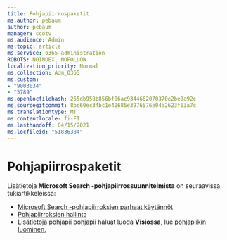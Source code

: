 ```yaml
---
title: Pohjapiirrospaketit
ms.author: pebaum
author: pebaum
manager: scotv
ms.audience: Admin
ms.topic: article
ms.service: o365-administration
ROBOTS: NOINDEX, NOFOLLOW
localization_priority: Normal
ms.collection: Adm_O365
ms.custom:
- "9003034"
- "5789"
ms.openlocfilehash: 265db958b856bf06ac9344662070370e2be0a92c
ms.sourcegitcommit: 8bc60ec34bc1e40685e3976576e04a2623f63a7c
ms.translationtype: MT
ms.contentlocale: fi-FI
ms.lasthandoff: 04/15/2021
ms.locfileid: "51836384"
---
```

# <a name="floor-plans"></a>Pohjapiirrospaketit

Lisätietoja **Microsoft Search -pohjapiirrossuunnitelmista**  on seuraavissa tukiartikkeleissa:
- [Microsoft Search -pohjapiirroksien parhaat käytännöt](https://docs.microsoft.com/microsoftsearch/floorplans-bestpractices)  
- [Pohjapiirroksien hallinta](https://docs.microsoft.com/microsoftsearch/manage-floorplans)  
- Lisätietoja pohjapii pohjapii haluat luoda  **Visiossa**, lue [pohjapiikin luominen.](https://support.office.com/article/create-a-floor-plan-ec17da08-64aa-4ead-9b9b-35e821645791)